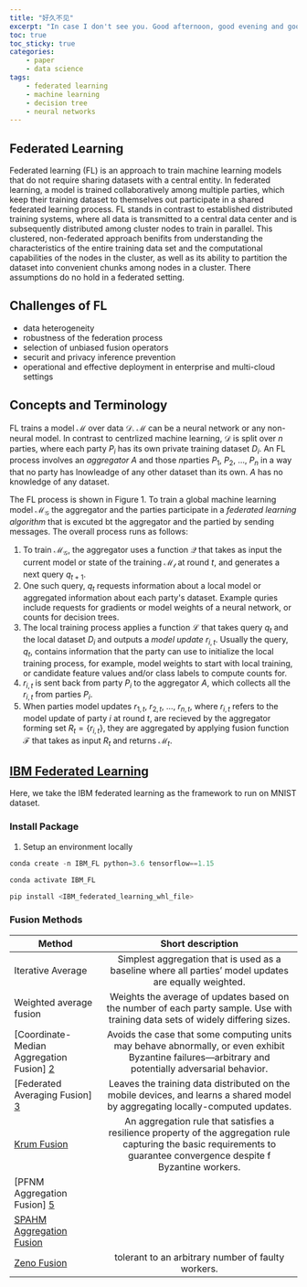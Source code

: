 ```yaml
---
title: "好久不见"
excerpt: "In case I don't see you. Good afternoon, good evening and good night."
toc: true
toc_sticky: true
categories: 
    - paper
    - data science
tags:
    - federated learning
    - machine learning
    - decision tree
    - neural networks
---
```

## Federated Learning
Federated learning (FL) is an approach to train machine learning models that do not require sharing datasets with a central entity. In federated learning, a model is trained collaboratively among multiple parties, which keep their training dataset to themselves out participate in a shared federated learning process. FL stands in contrast to established distributed training systems, where all data is transmitted to a central data center and is subsequently distributed among cluster nodes to train in parallel. This clustered, non-federated approach benifits from understanding the characteristics of the entire training data set and the computational capabilities of the nodes in the cluster, as well as its ability to partition the dataset into convenient chunks among nodes in a cluster. There assumptions do no hold in a federated setting.

## Challenges of FL
* data heterogeneity
* robustness of the federation process 
* selection of unbiased fusion operators
* securit and privacy inference prevention
* operational and effective deployment in enterprise and multi-cloud settings

## Concepts and Terminology

FL trains a model $\mathcal{M}$ over data $\mathcal{D}$. $\mathcal{M}$ can be a neural network or any non-neural model. In contrast to centrlized machine learning, $\mathcal{D}$ is split over $n$ parties, where each party $P_{i}$ has its own private training dataset $D_{i}$. An FL process involves an _aggregator_ $A$ and those $n$parties $P_1$, $P_2$, $\ldots$, $P_n$ in a way that no party has lnowleadge of any other dataset than its own. $A$ has no knowledge of any dataset.

The FL process is shown in Figure 1. To train a global machine learning model $\mathcal{M_G}$ the aggregator and the parties participate in a _federated learning algorithm_ that is excuted bt the aggregator and the partied by sending messages. The overall process runs as follows:
1. To train $\mathcal{M_G}$, the aggregator uses a function $\mathcal{Q}$ that takes as input the current model or state of the training $\mathcal{M_t}$ at round $t$, and generates a next query $q_{t+1}$.
2. One such query, $q_t$ requests information about a local model or aggregated information about each party's dataset. Example quries include requests for gradients or model weights of a neural network, or counts for decision trees.
3. The local training process applies a function $\mathcal{L}$ that takes query $q_t$ and the local dataset $D_i$ and outputs a _model update_ $r_{i,t}$. Usually the query, $q_t$, contains information that the party can use to initialize the local training process, for example, model weights to start with local training, or candidate feature values and/or class labels to compute counts for.
4. $r_{i,t}$ is sent back from party $P_i$ to the aggregator $A$, which collects all the $r_{i,t}$ from parties $P_i$.
5. When parties model updates $r_{1,t}$, $r_{2,t}$, $\ldots$, $r_{n,t}$, where $r_{i,t}$ refers to the model update of party $i$ at round $t$, are recieved by the aggregator forming set $R_t = \{r_{i,t}\}$, they are aggregated by applying fusion function $\mathcal{F}$ that takes as input $R_t$ and returns $\mathcal{M}_t$.

## [IBM Federated Learning][1]
Here, we take the IBM federated learning as the framework to run on MNIST dataset.

### Install Package

1. Setup an environment locally
```python
conda create -n IBM_FL python=3.6 tensorflow==1.15
```
```python
conda activate IBM_FL
```
```python
pip install <IBM_federated_learning_whl_file>
```

### Fusion Methods

| Method | Short description |
| ------------- |:-------------:| 
| Iterative Average | Simplest aggregation that is used as a baseline where all parties’ model updates are equally weighted. |
| Weighted average fusion |  Weights the average of updates based on the number of each party sample. Use with training data sets of widely differing sizes. |
| [Coordinate-Median Aggregation Fusion] [2] | Avoids the case that some computing units may behave abnormally, or even exhibit Byzantine failures—arbitrary and potentially adversarial behavior. |
| [Federated Averaging Fusion] [3] |  Leaves the training data distributed on the mobile devices, and learns a shared model by aggregating locally-computed updates.  |
| [Krum Fusion][4] | An aggregation rule that satisfies a resilience property of the aggregation rule capturing the basic requirements to guarantee convergence despite f Byzantine workers. | 
| [PFNM Aggregation Fusion] [5] |  |
| [SPAHM Aggregation Fusion][6] |  |
| [Zeno Fusion][7] | tolerant to an arbitrary number of faulty workers. |


[1]: https://github.com/IBM/federated-learning-lib
[2]: https://arxiv.org/pdf/1803.01498.pdf
[3]: https://arxiv.org/pdf/1602.05629.pdf
[4]: https://proceedings.neurips.cc/paper/2017/file/f4b9ec30ad9f68f89b29639786cb62ef-Paper.pdf
[5]: https://arxiv.org/pdf/1905.12022.pdf
[6]: https://arxiv.org/pdf/1911.00218.pdf
[7]: http://proceedings.mlr.press/v97/xie19b/xie19b.pdf

